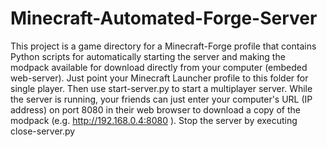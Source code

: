 # Minecraft-Automated-Forge-Server
This project is a game directory for a Minecraft-Forge profile that contains Python scripts for automatically starting the server and making the modpack available for download directly from your computer (embeded web-server). Just point your Minecraft Launcher profile to this folder for single player. Then use start-server.py to start a multiplayer server. While the server is running, your friends can just enter your computer's URL (IP address) on port 8080 in their web browser to download a copy of the modpack (e.g. http://192.168.0.4:8080 ). Stop the server by executing close-server.py
